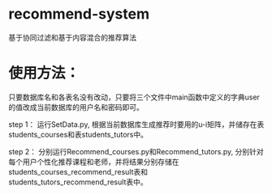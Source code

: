 # recommend-system
基于协同过滤和基于内容混合的推荐算法

# 使用方法：
只要数据库名和各表名没有改动，只要将三个文件中main函数中定义的字典user的值改成当前数据库的用户名和密码即可。

step 1：
运行SetData.py, 根据当前数据库生成推荐时要用的u-i矩阵，并储存在表students_courses和表students_tutors中。

step 2：
分别运行Recommend_courses.py和Recommend_tutors.py, 分别针对每个用户个性化推荐课程和老师，并将结果分别存储在students_courses_recommend_result表和students_tutors_recommend_result表中。

